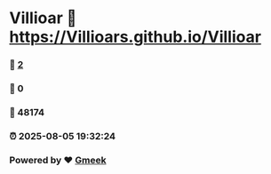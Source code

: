 # Villioar :link: https://Villioars.github.io/Villioar 
### :page_facing_up: [2](https://Villioars.github.io/Villioar/tag.html) 
### :speech_balloon: 0 
### :hibiscus: 48174 
### :alarm_clock: 2025-08-05 19:32:24 
### Powered by :heart: [Gmeek](https://github.com/Meekdai/Gmeek)
